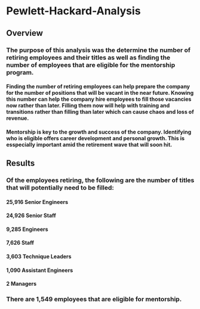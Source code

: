 # Pewlett-Hackard-Analysis

## Overview

### The purpose of this analysis was the determine the number of retiring employees and their titles as well as finding the number of employees that are eligible for the mentorship program.

#### Finding the number of retiring employees can help prepare the company for the number of positions that will be vacant in the near future. Knowing this number can help the company hire employees to fill those vacancies now rather than later. Filling them now will help with training and transitions rather than filling than later which can cause chaos and loss of revenue.

#### Mentorship is key to the growth and success of the company. Identifying who is eligible offers career development and personal growth. This is esspecially important amid the retirement wave that will soon hit. 



## Results

### Of the employees retiring, the following are the number of titles that will potentially need to be filled:
#### 25,916 Senior Engineers
#### 24,926 Senior Staff
#### 9,285 Engineers
#### 7,626 Staff
#### 3,603 Technique Leaders
#### 1,090 Assistant Engineers
#### 2 Managers

### There are 1,549 employees that are eligible for mentorship.

